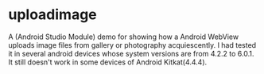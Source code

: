 # uploadimage
A (Android Studio Module) demo for showing how a Android WebView uploads image files from gallery or photography acquiescently. I had tested it in several android devices whose system versions are from 4.2.2 to 6.0.1. It still doesn't work in some devices of Android Kitkat(4.4.4). 

